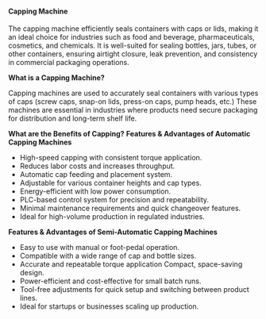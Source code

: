 #### **Capping Machine**

The capping machine efficiently seals containers with caps or lids, making it an ideal choice for industries such as food and beverage, pharmaceuticals, cosmetics, and chemicals.
It is well-suited for sealing bottles, jars, tubes, or other containers, ensuring airtight closure, leak prevention, and consistency in commercial packaging operations.

**What is a Capping Machine?**

Capping machines are used to accurately seal containers with various types of caps (screw caps, snap-on lids, press-on caps, pump heads, etc.)
These machines are essential in industries where products need secure packaging for distribution and long-term shelf life.

**What are the Benefits of Capping?**
**Features & Advantages of Automatic Capping Machines**

- High-speed capping with consistent torque application.
- Reduces labor costs and increases throughput.
- Automatic cap feeding and placement system.
- Adjustable for various container heights and cap types.
- Energy-efficient with low power consumption.
- PLC-based control system for precision and repeatability.
- Minimal maintenance requirements and quick changeover features.
- Ideal for high-volume production in regulated industries.

**Features & Advantages of Semi-Automatic Capping Machines**

- Easy to use with manual or foot-pedal operation.
- Compatible with a wide range of cap and bottle sizes.
- Accurate and repeatable torque application Compact, space-saving design.
- Power-efficient and cost-effective for small batch runs.
- Tool-free adjustments for quick setup and switching between product lines.
- Ideal for startups or businesses scaling up production.
